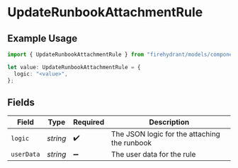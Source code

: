 # UpdateRunbookAttachmentRule

## Example Usage

```typescript
import { UpdateRunbookAttachmentRule } from "firehydrant/models/components";

let value: UpdateRunbookAttachmentRule = {
  logic: "<value>",
};
```

## Fields

| Field                                        | Type                                         | Required                                     | Description                                  |
| -------------------------------------------- | -------------------------------------------- | -------------------------------------------- | -------------------------------------------- |
| `logic`                                      | *string*                                     | :heavy_check_mark:                           | The JSON logic for the attaching the runbook |
| `userData`                                   | *string*                                     | :heavy_minus_sign:                           | The user data for the rule                   |